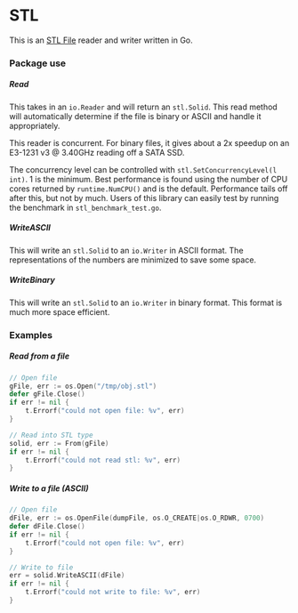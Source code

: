 # STL

This is an [STL File](https://en.wikipedia.org/wiki/STL_(file_format) "Wiki") reader and writer written in Go.

### Package use
##### Read
This takes in an `io.Reader` and will return an `stl.Solid`.  This read method will automatically determine if the file is binary or ASCII and handle it appropriately.

This reader is concurrent.  For binary files, it gives about a 2x speedup on an E3-1231 v3 @ 3.40GHz reading off a SATA SSD.

The concurrency level can be controlled with `stl.SetConcurrencyLevel(l int)`.  1 is the minimum.  Best performance is found using the number of CPU cores returned by `runtime.NumCPU()` and is the default.  Performance tails off after this, but not by much.  Users of this library can easily test by running the benchmark in `stl_benchmark_test.go`.

##### WriteASCII
This will write an `stl.Solid` to an `io.Writer` in ASCII format.  The representations of the numbers are minimized to save some space.

##### WriteBinary
This will write an `stl.Solid` to an `io.Writer` in binary format.  This format is much more space efficient.

### Examples
##### Read from a file
```go
// Open file
gFile, err := os.Open("/tmp/obj.stl")
defer gFile.Close()
if err != nil {
    t.Errorf("could not open file: %v", err)
}

// Read into STL type
solid, err := From(gFile)
if err != nil {
    t.Errorf("could not read stl: %v", err)
}
```

##### Write to a file (ASCII)
```go
// Open file
dFile, err := os.OpenFile(dumpFile, os.O_CREATE|os.O_RDWR, 0700)
defer dFile.Close()
if err != nil {
    t.Errorf("could not open file: %v", err)
}

// Write to file
err = solid.WriteASCII(dFile)
if err != nil {
    t.Errorf("could not write to file: %v", err)
}
```
